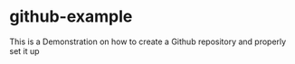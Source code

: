 # github-example
This is a Demonstration  on how to create a Github repository and properly set it up

